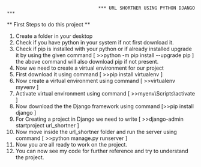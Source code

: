                                       *** URL SHORTNER USING PYTHON DJANGO ***
** First Steps to do this project ** 
1. Create a folder in your desktop <Django>
2. Check if you have python in your system if not first download it.
3. Check if pip is installed with your python or if already installed upgrade it by using the given command [ >>python -m pip install --upgrade pip ]
   the above command will also download pip if not present.
4. Now we need to create a virtual environment for our project
5. First download it using command [ >>pip install virtualenv ]
6. Now create a virtual environment using command [ >>virtualenv myvenv ]
7. Activate virtual environment using command [ >>myenv\Scripts\activate ]
8. Now download the the Django framework using command [>>pip install django ]
10. For Creating a project in Django we need to write [ >>django-admin startproject url_shortner ]
11. Now move inside the url_shortner folder and run the server using command [ >>python manage.py runserver ]
12. Now you are all ready to work on the project.
13. You can now see my code for further reference and try to understand the project.
